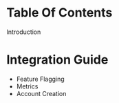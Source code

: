 # Table Of Contents
Introduction

# Integration Guide
* Feature Flagging   
* Metrics    
* Account Creation    
